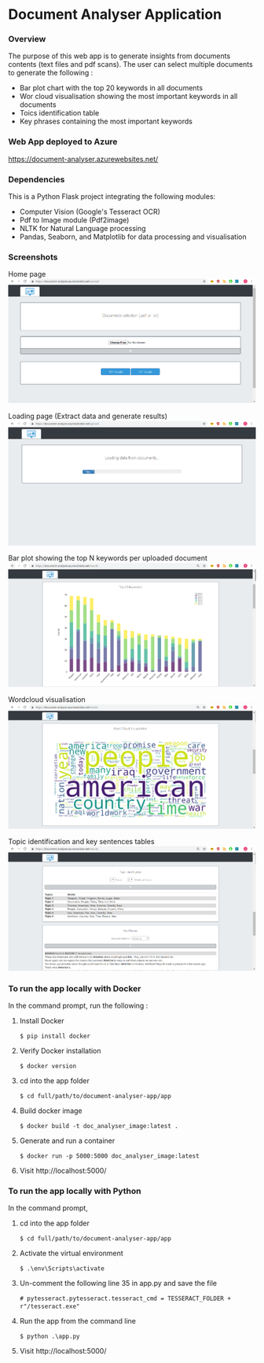 # Document Analyser Application


### Overview
The purpose of this web app is to generate insights from documents contents (text files and pdf scans).
The user can select multiple documents to generate the following :
- Bar plot chart with the top 20 keywords in all documents
- Wor cloud visualisation showing the most important keywords in all documents
- Toics identification table
- Key phrases containing the most important keywords


### Web App deployed to Azure
https://document-analyser.azurewebsites.net/<br/>


### Dependencies
This is a Python Flask project integrating the following modules: 
- Computer Vision (Google's Tesseract OCR)
- Pdf to Image module (Pdf2image)
- NLTK for Natural Language processing
- Pandas, Seaborn, and Matplotlib for data processing and visualisation



### Screenshots

Home page
![image](images/home_page.png)

Loading page (Extract data and generate results)
![image](images/loading_data.png)

Bar plot showing the top N keywords per uploaded document
![image](images/keywords_per_doc.png)

Wordcloud visualisation
![image](images/wordcloud.png)

Topic identification and key sentences tables
![image](images/topic_identification_key_sentences.png)



### To run the app locally with Docker
In the command prompt, run the following :
1.	Install Docker
    ```
    $ pip install docker
    ```
2.  Verify Docker installation
    ```
    $ docker version
    ```
3.  cd into the app folder
    ```
    $ cd full/path/to/document-analyser-app/app
    ```
4.	Build docker image
    ```
    $ docker build -t doc_analyser_image:latest .
    ```
5.	Generate and run a container
    ```
    $ docker run -p 5000:5000 doc_analyser_image:latest
    ```
6.	Visit http://localhost:5000/


### To run the app locally with Python
In the command prompt,
1.	cd into the app folder
    ```
    $ cd full/path/to/document-analyser-app/app
    ```
2.  Activate the virtual environment
    ```
    $ .\env\Scripts\activate
    ```
4.  Un-comment the following line 35 in app.py and save the file
    ```
    # pytesseract.pytesseract.tesseract_cmd = TESSERACT_FOLDER + r"/tesseract.exe"
    ```
5.  Run the app from the command line
    ```
    $ python .\app.py
    ```
4.	Visit http://localhost:5000/
